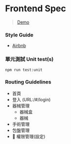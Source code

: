 # Frontend Spec

> [Demo](https//www.google.com)

### Style Guide

- [Airbnb](https://github.com/airbnb/javascript)

### 單元測試 Unit test(s)

```
npm run test:unit
```

### Routing Guidelines

- 首頁
- 登入 (URL:/#/login)
- 器械管理
  - 器械盒
  - 器械
- 手術管理
- 包盤管理
-  權限管理(設定)
